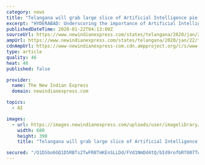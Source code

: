 ```yaml
---
category: news
title: "Telangana will grab large slice of Artificial Intelligence pie: State IT Minister KT Rama Rao"
excerpt: "HYDERABAD: Underscoring the importance of Artificial Intelligence (AI) in businesses, IT and Industries Minister KT Rama Rao has asserted that it would be used in all sectors. Participating in a panel discussion on ‘Empowering AI Leadership’ at the World Economic Forum in Davos on Tuesday, Rao said: \"No business can stay insulated from the ..."
publishedDateTime: 2020-01-22T04:13:00Z
sourceUrl: https://www.newindianexpress.com/states/telangana/2020/jan/22/telangana-will-grab-large-slice-of-artificial-intelligence-pie-state-it-minister-kt-rama-rao-2092857.html
ampUrl: https://www.newindianexpress.com/states/telangana/2020/jan/22/telangana-will-grab-large-slice-of-artificial-intelligence-pie-state-it-minister-kt-rama-rao-2092857.amp
cdnAmpUrl: https://www-newindianexpress-com.cdn.ampproject.org/c/s/www.newindianexpress.com/states/telangana/2020/jan/22/telangana-will-grab-large-slice-of-artificial-intelligence-pie-state-it-minister-kt-rama-rao-2092857.amp
type: article
quality: 46
heat: 46
published: false

provider:
  name: The New Indian Express
  domain: newindianexpress.com

topics:
  - AI

images:
  - url: https://images.newindianexpress.com/uploads/user/imagelibrary/2020/1/22/w600X390/KTR.jpg
    width: 600
    height: 390
    title: "Telangana will grab large slice of Artificial Intelligence pie: State IT Minister KT Rama Rao"

secured: "/O1DSbo6GQ1D5RBTs2TwFR8TmKEnSLLDd/FVd1NmDd4tQ/bId9rofbRf007Twsi5n448HTgmXlIt/qSwV2LH4+pgi06EfEOfXGHVVNOnnQXkbj2O/K8CCg/JjozkH1E4kEHsO5nDiw7isHofpeGVDwqDyE32XWsEsRrWdxxML7J3uokI5qa0gEIMUzSyxsXWXAsukFP+rXW+TFh4Dihn6auzqrGXxPB6wnZazaJsK19L/MSsBudQs+xlFTINuJi0GecWkL0M4ZCCItoFA8fwRf8UmX89WyPSHGgGqTBz5r0=;XePghk94238SSnQLJRF63A=="
---
```


